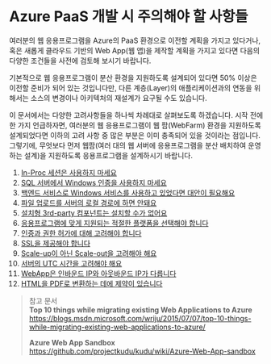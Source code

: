 # Azure PaaS 개발 시 주의해야 할 사항들

여러분의 웹 응용프로그램을 Azure의 PaaS 환경으로 이전할 계획을 가지고 있다거나, 혹은 새롭게 클라우드 기반의 Web App(웹 앱)을 제작할 계획을 가지고 있다면 다음의 다양한 조건들을 사전에 검토해 보시기 바랍니다. 

기본적으로 웹 응용프로그램이 분산 환경을 지원하도록 설계되어 있다면 50% 이상은 이전할 준비가 되어 있는 것입니다만, 다른 계층(Layer)의 애플리케이션과의 연동을 위해서는 소스의 변경이나 아키텍처의 재설계가 요구될 수도 있습니다. 

이 문서에서는 다양한 고려사항들을 하나씩 차례대로 살펴보도록 하겠습니다.
시작 전에 한 가지 언급하자면, 여러분의 웹 응용프로그램이 웹 팜(WebFarm) 환경을 지원하도록 설계되었다면 이하의 고려 사항 중 많은 부분은 이미 충족되어 있을 것이라는 점입니다. 그렇기에, 무엇보다 먼저 웹팜(여러 대의 웹 서버에 응용프로그램을 분산 배치하여 운영하는 설계)을 지원하도록 응용프로그램을 설계하시기 바랍니다.

01. [In-Proc 세션은 사용하지 마세요](1.DonotUseInProcSession/) 
02. [SQL 서버에서 Windows 인증을 사용하지 마세요](2.DonotUseWindowsAuthOnSQLServer/)
03. [백엔드 서비스로 Windows 서비스를 사용하고 있었다면 대안이 필요해요](3.YouNeedAlternativeForWindowService/)
04. [파일 업로드를 서버의 로컬 경로에 하면 안돼요](4.FileUpload/)
05. [설치형 3rd-party 컴포넌트는 설치할 수가 없어요](5.CannotInstall3rdControls/)
06. [응용프로그램에 맞게 지원되는 적절한 플랫폼을 선택해야 합니다](6.CheckSupportedApplicationPlatform/)
07. [인증과 권한 허가에 대해 고려해야 합니다](7.ThinkAboutAuthS/)
08. [SSL을 제공해야 합니다](8.UseSSL/)
09. [Scale-up이 아닌 Scale-out을 고려해야 해요](9.ScaleOutInsteadOfScaleUp/) 
10. [서버의 UTC 시간을 고려해야 해요](10.UTCTimezone/)
11. [WebApp은 인바운드 IP와 아웃바운드 IP가 다릅니다](11.InboundIPNotSameOutboundIP/)
12. [HTML을 PDF로 변환하는 데에 제약이 있습니다](12.Html2Pdf)

> 참고 문서     
> __Top 10 things while migrating existing Web Applications to Azure__    
> https://blogs.msdn.microsoft.com/wriju/2015/07/07/top-10-things-while-migrating-existing-web-applications-to-azure/ 
> 
> __Azure Web App Sandbox__     
> https://github.com/projectkudu/kudu/wiki/Azure-Web-App-sandbox